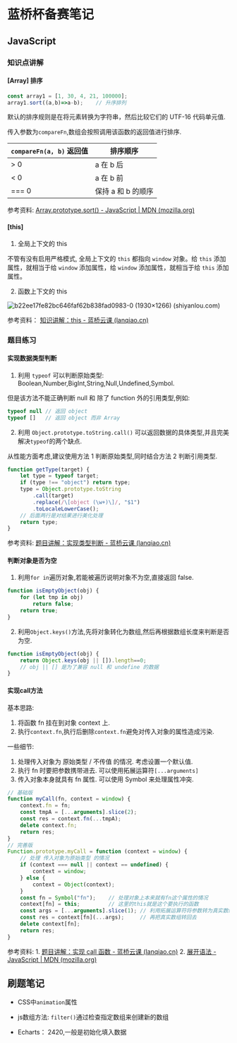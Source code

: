 # 蓝桥杯备赛笔记



## JavaScript

### 知识点讲解

#### [Array] 排序

```js
const array1 = [1, 30, 4, 21, 100000];
array1.sort((a,b)=>a-b);	// 升序排列
```

默认的排序规则是在将元素转换为字符串，然后比较它们的 UTF-16 代码单元值.

传入参数为`compareFn`,数组会按照调用该函数的返回值进行排序.

| `compareFn(a, b)` 返回值 | 排序顺序           |
| ------------------------ | ------------------ |
| > 0                      | a 在 b 后          |
| < 0                      | a 在 b 前          |
| === 0                    | 保持 a 和 b 的顺序 |

参考资料: [Array.prototype.sort() - JavaScript | MDN (mozilla.org)](https://developer.mozilla.org/zh-CN/docs/Web/JavaScript/Reference/Global_Objects/Array/sort)

#### [this]

1. 全局上下文的 this 

不管有没有启用严格模式, 全局上下文的 `this` 都指向 `window` 对象。给 `this` 添加属性，就相当于给 `window` 添加属性，给 `window` 添加属性，就相当于给 `this` 添加属性。

2. 函数上下文的 this

![b22ee17fe82bc646faf62b838fad0983-0 (1930×1266) (shiyanlou.com)](https://doc.shiyanlou.com/courses/9328/2086340/b22ee17fe82bc646faf62b838fad0983-0)

参考资料： [知识讲解：this - 蓝桥云课 (lanqiao.cn)](https://www.lanqiao.cn/courses/10532/learning/?id=565247&compatibility=false)

### 题目练习

#### 实现数据类型判断

1. 利用 `typeof` 可以判断原始类型: Boolean,Number,BigInt,String,Null,Undefined,Symbol. 

但是该方法不能正确判断 null 和 除了 function 外的引用类型,例如:

```js
typeof null // 返回 object
typeof []   // 返回 object 而非 Array
```

2. 利用 `Object.prototype.toString.call()` 可以返回数据的具体类型,并且完美解决`typeof`的两个缺点.

从性能方面考虑,建议使用方法 1 判断原始类型,同时结合方法 2 判断引用类型.

```js
function getType(target) {
    let type = typeof target;
    if (type !== "object") return type;
    type = Object.prototype.toString
        .call(target)
        .replace(/\[object (\w+)\]/, "$1")
        .toLocaleLowerCase();
   	// 后面两行是对结果进行美化处理
    return type;
}
```

参考资料: [题目讲解：实现类型判断 - 蓝桥云课 (lanqiao.cn)](https://www.lanqiao.cn/courses/10532/learning/?id=565235&compatibility=false)

#### 判断对象是否为空

1. 利用`for in`遍历对象,若能被遍历说明对象不为空,直接返回 false.

```javascript
function isEmptyObject(obj) {
    for (let tmp in obj)
        return false;
    return true;
}
```

2. 利用`Object.keys()`方法,先将对象转化为数组,然后再根据数组长度来判断是否为空.

```javascript
function isEmptyObject(obj) {
	return Object.keys(obj || []).length==0;
    // obj || [] 是为了兼容 null 和 undefine 的数据
}
```

#### 实现call方法

基本思路:

1. 将函数 fn 挂在到对象 context 上.
2. 执行`context.fn`,执行后删除`context.fn`避免对传入对象的属性造成污染.

一些细节:

1. 处理传入对象为 原始类型 / 不传值 的情况. 考虑设置一个默认值.
2. 执行 fn 时要把参数携带进去. 可以使用拓展运算符`[...arguments]`
3. 传入对象本身就具有 fn 属性. 可以使用 Symbol 来处理属性冲突.

```js
// 基础版
function myCall(fn, context = window) {
    context.fn = fn;
    const tmpA = [...arguments].slice(2);
    const res = context.fn(...tmpA);
    delete context.fn;
    return res;
}
// 完善版
Function.prototype.myCall = function (context = window) {
    // 处理 传入对象为原始类型 的情况
    if (context === null || context == undefined) {
        context = window;
    } else {
        context = Object(context);
    }
    const fn = Symbol("fn");    // 处理对象上本来就有fn这个属性的情况
    context[fn] = this;         // 这里的this就是这个要执行的函数
    const args = [...arguments].slice(1); // 利用拓展运算符将参数转为真实数组
    const res = context[fn](...args);     // 再把真实数组转回去
    delete context[fn];
    return res;
}
```

参考资料: 1. [题目讲解：实现 call 函数 - 蓝桥云课 (lanqiao.cn)](https://www.lanqiao.cn/courses/10532/learning/?id=565249&compatibility=false) 2. [展开语法 - JavaScript | MDN (mozilla.org)](https://developer.mozilla.org/zh-CN/docs/Web/JavaScript/Reference/Operators/Spread_syntax)

## 刷题笔记

+ CSS中`animation`属性

+ js数组方法: `filter()`通过检查指定数组来创建新的数组
+ Echarts： 2420,一般是初始化填入数据
